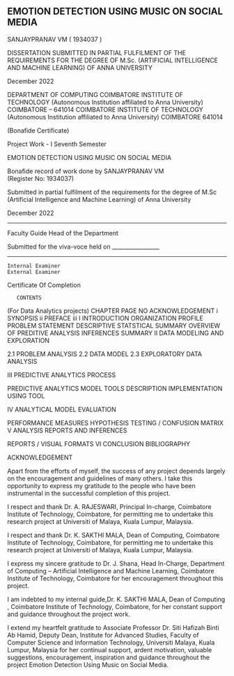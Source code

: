 
## EMOTION DETECTION USING MUSIC ON SOCIAL MEDIA




SANJAYPRANAV VM
    ( 1934037 )
	



DISSERTATION SUBMITTED IN PARTIAL FULFILMENT OF THE REQUIREMENTS FOR THE DEGREE OF 
M.Sc. (ARTIFICIAL INTELLIGENCE AND MACHINE LEARNING)
OF ANNA UNIVERSITY



December 2022


DEPARTMENT OF COMPUTING
COIMBATORE INSTITUTE OF TECHNOLOGY
(Autonomous Institution affiliated to Anna University)
COIMBATORE – 641014
COIMBATORE INSTITUTE OF TECHNOLOGY
(Autonomous Institution affiliated to Anna University)
COIMBATORE 641014


(Bonafide Certificate)



Project Work - I
Seventh Semester


EMOTION DETECTION USING MUSIC ON SOCIAL MEDIA


Bonafide record of work done by 
	SANJAYPRANAV VM		
		(Register No: 1934037)	

Submitted in partial fulfilment of the requirements for the degree of 
M.Sc (Artificial Intelligence and Machine Learning) of Anna University

December 2022


____________                                                                                            ________________
 Faculty Guide                                                                                          Head of the Department

Submitted for the viva-voce held on _________________

	
__________________                                                                                    __________________
    Internal Examiner                                                                                           External Examiner       

	

Certificate Of Completion






























	   CONTENTS
(For Data Analytics projects)
CHAPTER							PAGE NO
ACKNOWLEDGEMENT						 i
SYNOPSIS								ii
PREFACE 								iii
I   INTRODUCTION
ORGANIZATION PROFILE
PROBLEM STATEMENT
DESCRIPTIVE STATSTICAL SUMMARY
OVERVIEW OF PREDITIVE ANALYSIS 
INFERENCES SUMMARY
II DATA MODELING AND EXPLORATION

2.1 PROBLEM ANALYSIS
2.2 DATA MODEL
2.3 EXPLORATORY DATA ANALYSIS

III PREDICTIVE ANALYTICS PROCESS 

PREDICTIVE ANALYTICS MODEL 
TOOLS DESCRIPTION
IMPLEMENTATION USING TOOL

IV ANALYTICAL MODEL EVALUATION

PERFORMANCE MEASURES
HYPOTHESIS TESTING / CONFUSION MATRIX
V ANALYSIS REPORTS AND INFERENCES

REPORTS / VISUAL FORMATS
VI CONCLUSION
BIBLIOGRAPHY



ACKNOWLEDGEMENT

Apart from the efforts of myself, the success of any project depends largely on the encouragement and guidelines of many others. I take this opportunity to express my gratitude to the people who have been instrumental in the successful completion of this project.

I respect and thank Dr. A. RAJESWARI, Principal In-charge, Coimbatore Institute of Technology, Coimbatore, for permitting me to undertake this research project at Universiti of Malaya, Kuala Lumpur, Malaysia.

I respect and thank Dr. K. SAKTHI MALA, Dean of Computing, Coimbatore Institute of Technology, Coimbatore, for permitting me to undertake this research project at Universiti of Malaya, Kuala Lumpur, Malaysia. 

I express my sincere gratitude to Dr. J. Shana, Head In-Charge, Department of Computing – Artificial Intelligence and Machine Learning, Coimbatore Institute of Technology, Coimbatore for her encouragement throughout this project.

I am indebted to my internal guide,Dr. K. SAKTHI MALA, Dean of Computing , Coimbatore Institute of Technology, Coimbatore, for her constant support and guidance throughout the project work. 

I extend my heartfelt gratitude to Associate Professor Dr. Siti Hafizah Binti Ab Hamid, Deputy Dean, Institute for Advanced Studies, Faculty of Computer Science and Information Technology, Universiti Malaya, Kuala Lumpur, Malaysia for her continual support, ardent motivation, valuable suggestions, encouragement, inspiration and guidance throughout the project Emotion Detection Using Music on Social Media.